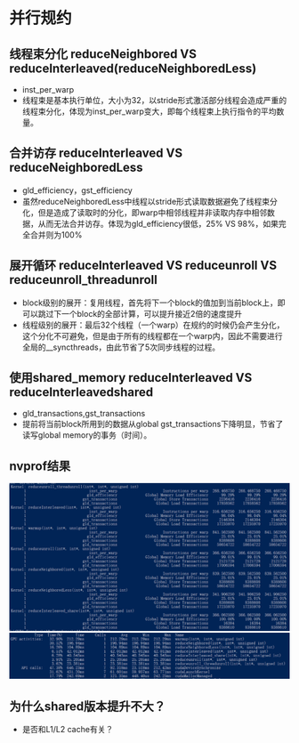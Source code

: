 # 并行规约
## 线程束分化 reduceNeighbored VS reduceInterleaved(reduceNeighboredLess)
- inst_per_warp
- 线程束是基本执行单位，大小为32，以stride形式激活部分线程会造成严重的线程束分化，体现为inst_per_warp变大，即每个线程束上执行指令的平均数量。

## 合并访存 reduceInterleaved VS reduceNeighboredLess 
- gld_efficiency，gst_efficiency
- 虽然reduceNeighboredLess中线程以stride形式读取数据避免了线程束分化，但是造成了读取时的分化，即warp中相邻线程并非读取内存中相邻数据，从而无法合并访存。体现为gld_efficiency很低，25% VS 98%，如果完全合并则为100%

## 展开循环 reduceInterleaved VS reduceunroll VS reduceunroll_threadunroll
- block级别的展开：复用线程，首先将下一个block的值加到当前block上，即可以跳过下一个block的全部计算，可以提升接近2倍的速度提升
- 线程级别的展开：最后32个线程（一个warp）在规约的时候仍会产生分化，这个分化不可避免，但是由于所有的线程都在一个warp内，因此不需要进行全局的__syncthreads，由此节省了5次同步线程的过程。

## 使用shared_memory reduceInterleaved VS reduceInterleavedshared
- gld_transactions,gst_transactions
- 提前将当前block所用到的数据从global gst_transactions下降明显，节省了读写global memory的事务（时间）。

## nvprof结果
![img](../imgs/addsum1.PNG)
![img2](../imgs/addsum2.PNG)

## 为什么shared版本提升不大？
- 是否和L1/L2 cache有关？